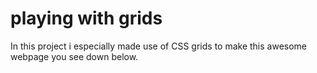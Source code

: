 # playing with grids

In this project i especially made use of CSS grids to make this awesome webpage you see down below. 